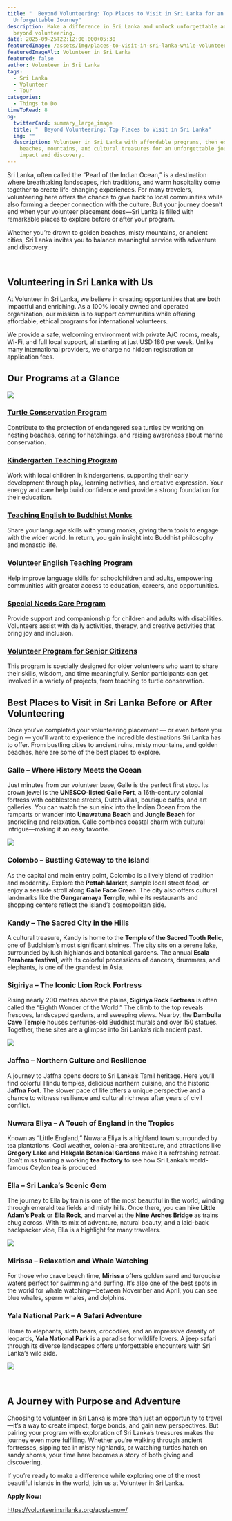 ```yaml
---
title: "  Beyond Volunteering: Top Places to Visit in Sri Lanka for an
  Unforgettable Journey"
description: Make a difference in Sri Lanka and unlock unforgettable adventures
  beyond volunteering.
date: 2025-09-25T22:12:00.000+05:30
featuredImage: /assets/img/places-to-visit-in-sri-lanka-while-volunteering-1.png
featuredImageAlt: Volunteer in Sri Lanka
featured: false
author: Volunteer in Sri Lanka
tags:
  - Sri Lanka
  - Volunteer
  - Tour
categories:
  - Things to Do
timeToRead: 8
og:
  twitterCard: summary_large_image
  title: "  Beyond Volunteering: Top Places to Visit in Sri Lanka"
  img: ""
  description: Volunteer in Sri Lanka with affordable programs, then explore
    beaches, mountains, and cultural treasures for an unforgettable journey of
    impact and discovery.
---
```

Sri Lanka, often called the “Pearl of the Indian Ocean,” is a destination where breathtaking landscapes, rich traditions, and warm hospitality come together to create life-changing experiences. For many travelers, volunteering here offers the chance to give back to local communities while also forming a deeper connection with the culture. But your journey doesn’t end when your volunteer placement does—Sri Lanka is filled with remarkable places to explore before or after your program.

Whether you’re drawn to golden beaches, misty mountains, or ancient cities, Sri Lanka invites you to balance meaningful service with adventure and discovery.

 

## Volunteering in Sri Lanka with Us

At Volunteer in Sri Lanka, we believe in creating opportunities that are both impactful and enriching. As a 100% locally owned and operated organization, our mission is to support communities while offering affordable, ethical programs for international volunteers.

We provide a safe, welcoming environment with private A/C rooms, meals, Wi-Fi, and full local support, all starting at just USD 180 per week. Unlike many international providers, we charge no hidden registration or application fees.

## Our Programs at a Glance

![](/assets/img/places-to-visit-in-sri-lanka-while-volunteering-7.png)

### [Turtle Conservation Program](https://volunteerinsrilanka.org/volunteer-programs/turtle-conservation-volunteer-program-in-sri-lanka-galle/)

Contribute to the protection of endangered sea turtles by working on nesting beaches, caring for hatchlings, and raising awareness about marine conservation.

### [Kindergarten Teaching Program](https://volunteerinsrilanka.org/volunteer-programs/kindergarten-teaching-volunteer-program-in-sri-lanka/)

Work with local children in kindergartens, supporting their early development through play, learning activities, and creative expression. Your energy and care help build confidence and provide a strong foundation for their education.

### [Teaching English to Buddhist Monks](https://volunteerinsrilanka.org/volunteer-programs/teaching-english-to-buddhist-monks-in-sri-lanka-program/)

Share your language skills with young monks, giving them tools to engage with the wider world. In return, you gain insight into Buddhist philosophy and monastic life.

### [Volunteer English Teaching Program](https://volunteerinsrilanka.org/volunteer-programs/volunteer-english-teaching-program-in-sri-lanka/)

Help improve language skills for schoolchildren and adults, empowering communities with greater access to education, careers, and opportunities.

### [Special Needs Care Program](https://volunteerinsrilanka.org/volunteer-programs/special-needs-care-volunteer-program-in-sri-lanka/)

Provide support and companionship for children and adults with disabilities. Volunteers assist with daily activities, therapy, and creative activities that bring joy and inclusion.

### [Volunteer Program for Senior Citizens](https://volunteerinsrilanka.org/volunteer-programs/senior-citizens-volunteer-program-in-sri-lanka/)

This program is specially designed for older volunteers who want to share their skills, wisdom, and time meaningfully. Senior participants can get involved in a variety of projects, from teaching to turtle conservation.



## Best Places to Visit in Sri Lanka Before or After Volunteering

Once you’ve completed your volunteering placement — or even before you begin — you’ll want to experience the incredible destinations Sri Lanka has to offer. From bustling cities to ancient ruins, misty mountains, and golden beaches, here are some of the best places to explore.

### Galle – Where History Meets the Ocean

Just minutes from our volunteer base, Galle is the perfect first stop. Its crown jewel is the **UNESCO-listed Galle Fort**, a 16th-century colonial fortress with cobblestone streets, Dutch villas, boutique cafés, and art galleries. You can watch the sun sink into the Indian Ocean from the ramparts or wander into **Unawatuna Beach** and **Jungle Beach** for snorkeling and relaxation. Galle combines coastal charm with cultural intrigue—making it an easy favorite.

![](/assets/img/places-to-visit-in-sri-lanka-while-volunteering-6.png)

### Colombo – Bustling Gateway to the Island

As the capital and main entry point, Colombo is a lively blend of tradition and modernity. Explore the **Pettah Market**, sample local street food, or enjoy a seaside stroll along **Galle Face Green**. The city also offers cultural landmarks like the **Gangaramaya Temple**, while its restaurants and shopping centers reflect the island’s cosmopolitan side.

### Kandy – The Sacred City in the Hills

A cultural treasure, Kandy is home to the **Temple of the Sacred Tooth Relic**, one of Buddhism’s most significant shrines. The city sits on a serene lake, surrounded by lush highlands and botanical gardens. The annual **Esala Perahera festival**, with its colorful processions of dancers, drummers, and elephants, is one of the grandest in Asia.

### Sigiriya – The Iconic Lion Rock Fortress

Rising nearly 200 meters above the plains, **Sigiriya Rock Fortress** is often called the “Eighth Wonder of the World.” The climb to the top reveals frescoes, landscaped gardens, and sweeping views. Nearby, the **Dambulla Cave Temple** houses centuries-old Buddhist murals and over 150 statues. Together, these sites are a glimpse into Sri Lanka’s rich ancient past.

![](/assets/img/places-to-visit-in-sri-lanka-while-volunteering-2.png)

### Jaffna – Northern Culture and Resilience

A journey to Jaffna opens doors to Sri Lanka’s Tamil heritage. Here you’ll find colorful Hindu temples, delicious northern cuisine, and the historic **Jaffna Fort**. The slower pace of life offers a unique perspective and a chance to witness resilience and cultural richness after years of civil conflict.

### Nuwara Eliya – A Touch of England in the Tropics

Known as “Little England,” Nuwara Eliya is a highland town surrounded by tea plantations. Cool weather, colonial-era architecture, and attractions like **Gregory Lake** and **Hakgala Botanical Gardens** make it a refreshing retreat. Don’t miss touring a working **tea factory** to see how Sri Lanka’s world-famous Ceylon tea is produced.

### Ella – Sri Lanka’s Scenic Gem

The journey to Ella by train is one of the most beautiful in the world, winding through emerald tea fields and misty hills. Once there, you can hike **Little Adam’s Peak** or **Ella Rock**, and marvel at the **Nine Arches Bridge** as trains chug across. With its mix of adventure, natural beauty, and a laid-back backpacker vibe, Ella is a highlight for many travelers.

![](/assets/img/places-to-visit-in-sri-lanka-while-volunteering-3.png)

### Mirissa – Relaxation and Whale Watching

For those who crave beach time, **Mirissa** offers golden sand and turquoise waters perfect for swimming and surfing. It’s also one of the best spots in the world for whale watching—between November and April, you can see blue whales, sperm whales, and dolphins.

### Yala National Park – A Safari Adventure

Home to elephants, sloth bears, crocodiles, and an impressive density of leopards, **Yala National Park** is a paradise for wildlife lovers. A jeep safari through its diverse landscapes offers unforgettable encounters with Sri Lanka’s wild side.

![](/assets/img/places-to-visit-in-sri-lanka-while-volunteering-5.png)

 

## A Journey with Purpose and Adventure

Choosing to volunteer in Sri Lanka is more than just an opportunity to travel—it’s a way to create impact, forge bonds, and gain new perspectives. But pairing your program with exploration of Sri Lanka’s treasures makes the journey even more fulfilling. Whether you’re walking through ancient fortresses, sipping tea in misty highlands, or watching turtles hatch on sandy shores, your time here becomes a story of both giving and discovering.

If you’re ready to make a difference while exploring one of the most beautiful islands in the world, join us at Volunteer in Sri Lanka.

**Apply Now:**

<https://volunteerinsrilanka.org/apply-now/>

